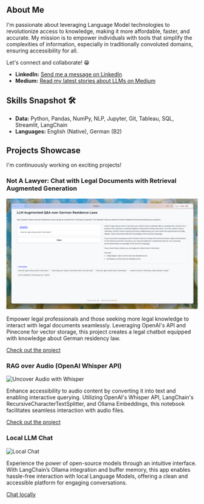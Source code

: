 ## About Me

I'm passionate about leveraging Language Model technologies to revolutionize access to knowledge, making it more affordable, faster, and accurate. My mission is to empower individuals with tools that simplify the complexities of information, especially in traditionally convoluted domains, ensuring accessibility for all.

Let's connect and collaborate! 😁


- **LinkedIn:** [Send me a message on LinkedIn](http://linkedin.com/in/ingridwstevens/)
- **Medium:** [Read my latest stories about LLMs on Medium](https://medium.com/@ingridwickstevens)

## Skills Snapshot 🛠️
- **Data:** Python, Pandas, NumPy, NLP, Jupyter, Git, Tableau, SQL, Streamlit, LangChain
- **Languages:** English (Native), German (B2)

## Projects Showcase
I'm continuously working on exciting projects!

### Not A Lawyer: Chat with Legal Documents with Retrieval Augmented Generation
![Not A Lawyer Screenshot](blue-card.png)

Empower legal professionals and those seeking more legal knowledge to interact with legal documents seamlessly. Leveraging OpenAI's API and Pinecone for vector storage, this project creates a legal chatbot equipped with knowledge about German residency law.

[Check out the project](https://github.com/ingridstevens/lawyer)

### RAG over Audio (OpenAI Whisper API)
![Uncover Audio with Whisper](https://raw.githubusercontent.com/ingridstevens/whisper-audio-transcriber/main/images/cover.png)

Enhance accessibility to audio content by converting it into text and enabling interactive querying. Utilizing OpenAI's Whisper API, LangChain's RecursiveCharacterTextSplitter, and Ollama Embeddings, this notebook facilitates seamless interaction with audio files.

[Check out the project](https://github.com/ingridstevens/whisper-audio-transcriber/tree/main)

### Local LLM Chat
![Local Chat](https://github.com/ingridstevens/local-model-chat/raw/master/images/cover.png)

Experience the power of open-source models through an intuitive interface. With LangChain’s Ollama integration and buffer memory, this app enables hassle-free interaction with local Language Models, offering a clean and accessible platform for engaging conversations.

[Chat locally](https://github.com/ingridstevens/local-model-chat)
